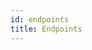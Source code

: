 ```yaml
---
id: endpoints
title: Endpoints
---
```


<link href="../static/css/api.css" rel="stylesheet">
<script src="https://cdn.jsdelivr.net/npm/redoc@2.0.0-alpha.41/bundles/redoc.standalone.js"></script>

<div id="redoc"></div>

<script>
Redoc.init('../../downloads/openapi3.yaml', {
      scrollYOffset: '101',
      hideLoading: true,
      suppressWarnings: true,
      theme: {
        "breakpoints": {
            "medium": "4500px",
        },
        spacing: {
          sectionVertical: 15
        }
      }
    }, document.getElementById('redoc'));
</script>